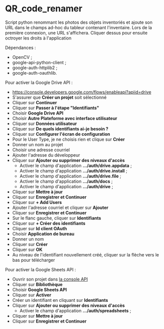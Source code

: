 # QR_code_renamer

Script python renommant les photos des objets inventoriés et ajoute son URL dans le champs ad-hoc du tableur contenant l'inventaire.
Lors de la première connexion, une URL s'affichera. Cliquer dessus pour ensuite octroyer les droits à l'application

Dépendances :

* OpenCV ;
* google-api-python-client ;
* google-auth-httplib2 ;
* google-auth-oauthlib.

Pour activer la Google Drive API :

* https://console.developers.google.com/flows/enableapi?apiid=drive
* S'assurer que __Créer un projet__ soit sélectionné
* Cliquer sur __Continuer__
* Cliquer sur __Passer à l'étape "Identifiants"__
* Choisir __Google Drive API__
* Choisir __Autre Plateforme avec interface utilisateur__
* Cliquer sur __Données utilisateur__
* Cliquer sur __De quels identifiants ai-je besoin ?__
* Cliquer sur __Configurer l'écran de configuration__
* Pour le User Type, je ne choisis rien et clique sur __Créer__
* Donner un nom au projet
* Choisir une adresse courriel
* Ajouter l'adresse du développeur
* Cliquer sur __Ajouter ou supprimer des niveaux d'accès__
  * Activer le champ d'application __.../auth/drive.appdata__ ;
  * Activer le champ d'application __.../auth/drive.install__ ;
  * Activer le champ d'application __.../auth/drive.file__ ;
  * Activer le champ d'application __.../auth/docs__ ;
  * Activer le champ d'application __.../auth/drive__ ;
* Cliquer sur __Mettre à jour__
* Cliquer sur __Enregistrer et Continuer__
* Cliquer sur __+ Add Users__
* Ajouter l'adresse courriel et cliquer sur __Ajouter__
* Cliquer sur __Enregistrer et Continuer__
* Sur le flanc gauche, cliquer sur __Identifiants__
* Cliquer sur __+ Créer des identifiants__
* Cliquer sur __Id client OAuth__
* Choisir __Application de bureau__
* Donner un nom
* Cliquer sur __Créer__
* Cliquer sur __OK__
* Au niveau de l'identifiant nouvellement créé, cliquer sur la flèche vers le bas pour télécharger

Pour activer la Google Sheets API :

* Ouvrir son projet dans [la console API](https://github.com/museebolo/qr_code_renamer)
* Cliquer sur __Bibliothèque__
* Choisir __Google Sheets API__
* Cliquer sur __Activer__
* Créer un identifiant en cliquant sur __Identifiants__
* Cliquer sur __Ajouter ou supprimer des niveaux d'accès__
  * Activer le champ d'application __.../auth/spreadsheets__ ;
* Cliquer sur __Mettre à jour__
* Cliquer sur __Enregistrer et Continuer__

